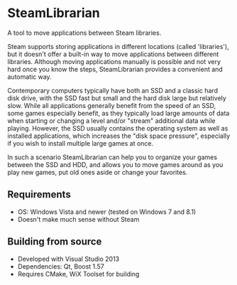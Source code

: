 # SteamLibrarian
A tool to move applications between Steam libraries.

Steam supports storing applications in different locations (called 'libraries'), but it doesn't offer a built-in way
to move applications between different libraries. Although moving applications manually is possible and not very hard
once you know the steps, SteamLibrarian provides a convenient and automatic way.

Contemporary computers typically have both an SSD and a classic hard disk drive, with the SSD fast but small and the
hard disk large but relatively slow.
While all applications generally benefit from the speed of an SSD, some games especially benefit, as they typically
load large amounts of data when starting or changing a level and/or "stream" additional data while playing. 
However, the SSD usually contains the operating system as well as installed applications, which increases the
"disk space pressure", especially if you wish to install multiple large games at once.

In such a scenario SteamLibrarian can help you to organize your games between the SSD and HDD, and allows you to
move games around as you play new games, put old ones aside or change your favorites.

Requirements
------------
* OS: Windows Vista and newer (tested on Windows 7 and 8.1)
* Doesn't make much sense without Steam

Building from source
--------------------
* Developed with Visual Studio 2013
* Dependencies: Qt, Boost 1.57
* Requires CMake, WiX Toolset for building
